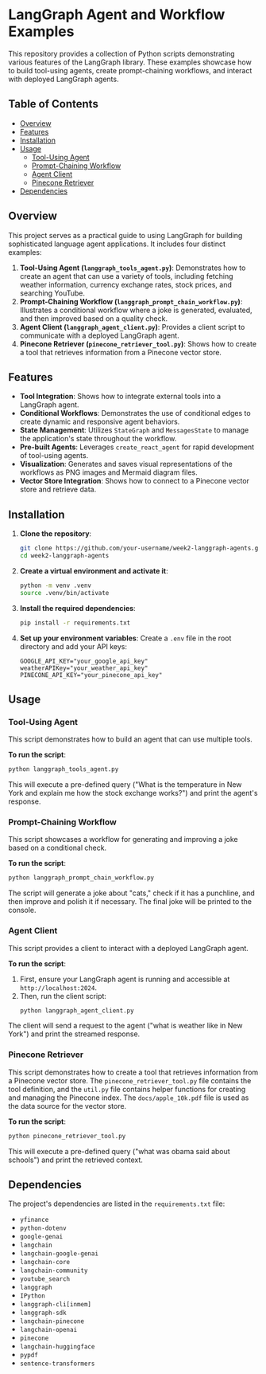 # LangGraph Agent and Workflow Examples

This repository provides a collection of Python scripts demonstrating various features of the LangGraph library. These examples showcase how to build tool-using agents, create prompt-chaining workflows, and interact with deployed LangGraph agents.

## Table of Contents

- [Overview](#overview)
- [Features](#features)
- [Installation](#installation)
- [Usage](#usage)
  - [Tool-Using Agent](#tool-using-agent)
  - [Prompt-Chaining Workflow](#prompt-chaining-workflow)
  - [Agent Client](#agent-client)
  - [Pinecone Retriever](#pinecone-retriever)
- [Dependencies](#dependencies)

## Overview

This project serves as a practical guide to using LangGraph for building sophisticated language agent applications. It includes four distinct examples:

1.  **Tool-Using Agent (`langgraph_tools_agent.py`)**: Demonstrates how to create an agent that can use a variety of tools, including fetching weather information, currency exchange rates, stock prices, and searching YouTube.
2.  **Prompt-Chaining Workflow (`langgraph_prompt_chain_workflow.py`)**: Illustrates a conditional workflow where a joke is generated, evaluated, and then improved based on a quality check.
3.  **Agent Client (`langgraph_agent_client.py`)**: Provides a client script to communicate with a deployed LangGraph agent.
4.  **Pinecone Retriever (`pinecone_retriever_tool.py`)**: Shows how to create a tool that retrieves information from a Pinecone vector store.

## Features

-   **Tool Integration**: Shows how to integrate external tools into a LangGraph agent.
-   **Conditional Workflows**: Demonstrates the use of conditional edges to create dynamic and responsive agent behaviors.
-   **State Management**: Utilizes `StateGraph` and `MessagesState` to manage the application's state throughout the workflow.
-   **Pre-built Agents**: Leverages `create_react_agent` for rapid development of tool-using agents.
-   **Visualization**: Generates and saves visual representations of the workflows as PNG images and Mermaid diagram files.
-   **Vector Store Integration**: Shows how to connect to a Pinecone vector store and retrieve data.

## Installation

1.  **Clone the repository**:
    ```bash
    git clone https://github.com/your-username/week2-langgraph-agents.git
    cd week2-langgraph-agents
    ```

2.  **Create a virtual environment and activate it**:
    ```bash
    python -m venv .venv
    source .venv/bin/activate
    ```

3.  **Install the required dependencies**:
    ```bash
    pip install -r requirements.txt
    ```

4.  **Set up your environment variables**:
    Create a `.env` file in the root directory and add your API keys:
    ```
    GOOGLE_API_KEY="your_google_api_key"
    weatherAPIKey="your_weather_api_key"
    PINECONE_API_KEY="your_pinecone_api_key"
    ```

## Usage

### Tool-Using Agent

This script demonstrates how to build an agent that can use multiple tools.

**To run the script**:
```bash
python langgraph_tools_agent.py
```

This will execute a pre-defined query ("What is the temperature in New York and explain me how the stock exchange works?") and print the agent's response.

### Prompt-Chaining Workflow

This script showcases a workflow for generating and improving a joke based on a conditional check.

**To run the script**:
```bash
python langgraph_prompt_chain_workflow.py
```

The script will generate a joke about "cats," check if it has a punchline, and then improve and polish it if necessary. The final joke will be printed to the console.

### Agent Client

This script provides a client to interact with a deployed LangGraph agent.

**To run the script**:
1.  First, ensure your LangGraph agent is running and accessible at `http://localhost:2024`.
2.  Then, run the client script:
    ```bash
    python langgraph_agent_client.py
    ```

The client will send a request to the agent ("what is weather like in New York") and print the streamed response.

### Pinecone Retriever

This script demonstrates how to create a tool that retrieves information from a Pinecone vector store. The `pinecone_retriever_tool.py` file contains the tool definition, and the `util.py` file contains helper functions for creating and managing the Pinecone index. The `docs/apple_10k.pdf` file is used as the data source for the vector store.

**To run the script**:
```bash
python pinecone_retriever_tool.py
```

This will execute a pre-defined query ("what was obama said about schools") and print the retrieved context.

## Dependencies

The project's dependencies are listed in the `requirements.txt` file:

- `yfinance`
- `python-dotenv`
- `google-genai`
- `langchain`
- `langchain-google-genai`
- `langchain-core`
- `langchain-community`
- `youtube_search`
- `langgraph`
- `IPython`
- `langgraph-cli[inmem]`
- `langgraph-sdk`
- `langchain-pinecone`
- `langchain-openai`
- `pinecone`
- `langchain-huggingface`
- `pypdf`
- `sentence-transformers`